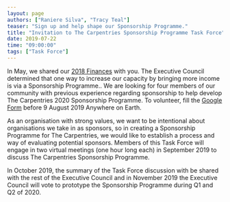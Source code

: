 ```yaml
---
layout: page
authors: ["Raniere Silva", "Tracy Teal"]
teaser: "Sign up and help shape our Sponsorship Programme."
title: "Invitation to The Carpentries Sponsorship Programme Task Force"
date: 2019-07-22
time: "09:00:00"
tags: ["Task Force"]
---
```


In May, we shared our [2018 Finances](https://carpentries.org/blog/2019/05/carpentries-financial-updates/) with you.
The Executive Council determined that one way to increase our capacity by bringing more income is via a Sponsorship Programme..
We are looking for four members of our community with previous experience regarding sponsorship to help develop The Carpentries 2020 Sponsorship Programme.
To volunteer,
fill the [Google Form](https://forms.gle/PscHdA1nyvKh33od6) before 9 August 2019 Anywhere on Earth.

As an organisation with strong values,
we want to be intentional about organisations we take in as sponsors,
so in creating a Sponsorship Programme for The Carpentries, we would like to establish a process and way of evaluating potential sponsors.
Members of this Task Force will engage in two virtual meetings (one hour long each) in September 2019 to discuss The Carpentries Sponsorship Programme.

In October 2019, the summary of the Task Force discussion with be shared with the rest of the Executive Council
and in November 2019 the Executive Council will vote to prototype the Sponsorship Programme during Q1 and Q2 of 2020.
